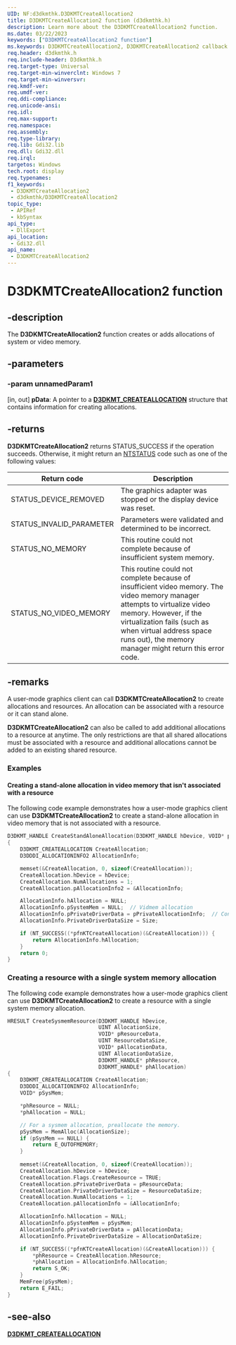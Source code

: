 ```yaml
---
UID: NF:d3dkmthk.D3DKMTCreateAllocation2
title: D3DKMTCreateAllocation2 function (d3dkmthk.h)
description: Learn more about the D3DKMTCreateAllocation2 function.
ms.date: 03/22/2023
keywords: ["D3DKMTCreateAllocation2 function"]
ms.keywords: D3DKMTCreateAllocation2, D3DKMTCreateAllocation2 callback function [Display Devices], PFND3DKMT_CREATEALLOCATION2, PFND3DKMT_CREATEALLOCATION2 callback, d3dkmthk/D3DKMTCreateAllocation2, display.d3dkmtcreateallocation2
req.header: d3dkmthk.h
req.include-header: D3dkmthk.h
req.target-type: Universal
req.target-min-winverclnt: Windows 7
req.target-min-winversvr: 
req.kmdf-ver: 
req.umdf-ver: 
req.ddi-compliance: 
req.unicode-ansi: 
req.idl: 
req.max-support: 
req.namespace: 
req.assembly: 
req.type-library: 
req.lib: Gdi32.lib
req.dll: Gdi32.dll
req.irql: 
targetos: Windows
tech.root: display
req.typenames: 
f1_keywords:
 - D3DKMTCreateAllocation2
 - d3dkmthk/D3DKMTCreateAllocation2
topic_type:
 - APIRef
 - kbSyntax
api_type:
 - DllExport
api_location:
 - Gdi32.dll
api_name:
 - D3DKMTCreateAllocation2
---
```


# D3DKMTCreateAllocation2 function

## -description

The **D3DKMTCreateAllocation2** function creates or adds allocations of system or video memory.

## -parameters

### -param unnamedParam1

[in, out] **pData**: A pointer to a [**D3DKMT_CREATEALLOCATION**](ns-d3dkmthk-_d3dkmt_createallocation.md) structure that contains information for creating allocations.

## -returns

**D3DKMTCreateAllocation2** returns STATUS_SUCCESS if the operation succeeds. Otherwise, it might return an [NTSTATUS](/windows-hardware/drivers/kernel/ntstatus-values) code such as one of the following values:

| Return code | Description |
| ----------- | ----------- |
| STATUS_DEVICE_REMOVED     | The graphics adapter was stopped or the display device was reset. |
| STATUS_INVALID_PARAMETER  | Parameters were validated and determined to be incorrect. |
| STATUS_NO_MEMORY          | This routine could not complete because of insufficient system memory. |
| STATUS_NO_VIDEO_MEMORY    | This routine could not complete because of insufficient video memory. The video memory manager attempts to virtualize video memory. However, if the virtualization fails (such as when virtual address space runs out), the memory manager might return this error code. |  

## -remarks

A user-mode graphics client can call **D3DKMTCreateAllocation2** to create allocations and resources. An allocation can be associated with a resource or it can stand alone.

**D3DKMTCreateAllocation2** can also be called to add additional allocations to a resource at anytime. The only restrictions are that all shared allocations must be associated with a resource and additional allocations cannot be added to an existing shared resource.

### Examples

#### Creating a stand-alone allocation in video memory that isn't associated with a resource

The following code example demonstrates how a user-mode graphics client can use **D3DKMTCreateAllocation2** to create a stand-alone allocation in video memory that is not associated with a resource.

```c
D3DKMT_HANDLE CreateStandAloneAllocation(D3DKMT_HANDLE hDevice, VOID* pPrivateAllocationInfo, UINT Size)
{
    D3DKMT_CREATEALLOCATION CreateAllocation;
    D3DDDI_ALLOCATIONINFO2 AllocationInfo;

    memset(&CreateAllocation, 0, sizeof(CreateAllocation));
    CreateAllocation.hDevice = hDevice;
    CreateAllocation.NumAllocations = 1;
    CreateAllocation.pAllocationInfo2 = &AllocationInfo;

    AllocationInfo.hAllocation = NULL;
    AllocationInfo.pSystemMem = NULL;  // Vidmem allocation
    AllocationInfo.pPrivateDriverData = pPrivateAllocationInfo;  // Contains format, size, and so on.
    AllocationInfo.PrivateDriverDataSize = Size;

    if (NT_SUCCESS((*pfnKTCreateAllocation)(&CreateAllocation))) {
        return AllocationInfo.hAllocation;
    }
    return 0;
}
```

### Creating a resource with a single system memory allocation

The following code example demonstrates how a user-mode graphics client can use **D3DKMTCreateAllocation2** to create a resource with a single system memory allocation.

```c
HRESULT CreateSysmemResource(D3DKMT_HANDLE hDevice, 
                             UINT AllocationSize, 
                             VOID* pResourceData, 
                             UINT ResourceDataSize,
                             VOID* pAllocationData, 
                             UINT AllocationDataSize,
                             D3DKMT_HANDLE* phResource,
                             D3DKMT_HANDLE* phAllocation)
{
    D3DKMT_CREATEALLOCATION CreateAllocation;
    D3DDDI_ALLOCATIONINFO2 AllocationInfo;
    VOID* pSysMem;

    *phResource = NULL;
    *phAllocation = NULL;

    // For a sysmem allocation, preallocate the memory.
    pSysMem = MemAlloc(AllocationSize);
    if (pSysMem == NULL) {
        return E_OUTOFMEMORY;
    }
 
    memset(&CreateAllocation, 0, sizeof(CreateAllocation));
    CreateAllocation.hDevice = hDevice;
    CreateAllocation.Flags.CreateResource = TRUE;
    CreateAllocation.pPrivateDriverData = pResourceData;
    CreateAllocation.PrivateDriverDataSize = ResourceDataSize;
    CreateAllocation.NumAllocations = 1;
    CreateAllocation.pAllocationInfo = &AllocationInfo;

    AllocationInfo.hAllocation = NULL;
    AllocationInfo.pSystemMem = pSysMem;
    AllocationInfo.pPrivateDriverData = pAllocationData;
    AllocationInfo.PrivateDriverDataSize = AllocationDataSize;

    if (NT_SUCCESS((*pfnKTCreateAllocation)(&CreateAllocation))) {
        *phResource = CreateAllocation.hResource;
        *phAllocation = AllocationInfo.hAllocation;
        return S_OK;
    }
    MemFree(pSysMem);
    return E_FAIL;
}
```

## -see-also

[**D3DKMT_CREATEALLOCATION**](ns-d3dkmthk-_d3dkmt_createallocation.md)
